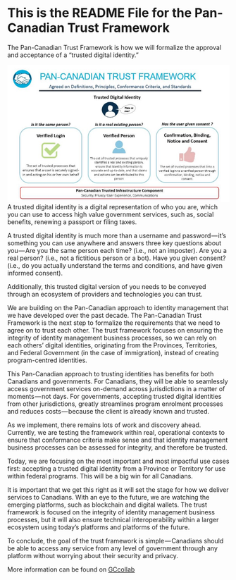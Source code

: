 # This is the README File for the Pan-Canadian Trust Framework

The Pan-Canadian Trust Framework is how we will formalize the approval and acceptance of a “trusted digital identity.”

![alt text](./pctf-overview.jpg "Pan-Canadian Trust Framework")
A trusted digital identity is a digital representation of who you are, which you can use to access high value government services, such as, social benefits, renewing a passport or filing taxes.

A trusted digital identity is much more than a username and password — it’s something you can use anywhere and answers three key questions about you — Are you the same person each time? (i.e., not an imposter). Are you a real person? (i.e., not a fictitious person or a bot). Have you given consent? (i.e., do you actually understand the terms and conditions, and have given informed consent).

Additionally, this trusted digital version of you needs to be conveyed through an ecosystem of providers and technologies you can trust.

We are building on the Pan-Canadian approach to identity management that we have developed over the past decade. The Pan-Canadian Trust Framework is the next step to formalize the requirements that we need to agree on to trust each other. The trust framework focuses on ensuring the integrity of identity management business processes, so we can rely on each others’ digital identities, originating from the Provinces, Territories, and Federal Government (in the case of immigration), instead of creating program-centred identities.

This Pan-Canadian approach to trusting identities has benefits for both Canadians and governments. For Canadians, they will be able to seamlessly access government services on-demand across jurisdictions in a matter of moments — not days. For governments, accepting trusted digital identities from other jurisdictions, greatly streamlines program enrolment processes and reduces costs — because the client is already known and trusted.

As we implement, there remains lots of work and discovery ahead. Currently, we are testing the framework within real, operational contexts to ensure that conformance criteria make sense and that identity management business processes can be assessed for integrity, and therefore be trusted.

Today, we are focusing on the most important and most impactful use cases first: accepting a trusted digital identity from a Province or Territory for use within federal programs. This will be a big win for all Canadians.

It is important that we get this right as it will set the stage for how we deliver services to Canadians. With an eye to the future, we are watching the emerging platforms, such as blockchain and digital wallets. The trust framework is focused on the integrity of identity management business processes, but it will also ensure technical interoperability within a larger ecosystem using today’s platforms and platforms of the future.

To conclude, the goal of the trust framework is simple — Canadians should be able to access any service from any level of government through any platform without worrying about their security and privacy.

More information can be found on [GCcollab](https://gccollab.ca)
